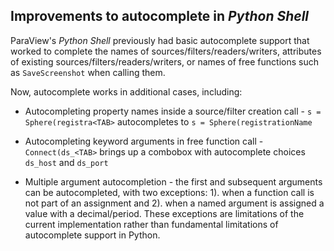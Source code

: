 ## Improvements to autocomplete in _Python Shell_

ParaView's _Python Shell_ previously had basic autocomplete support that worked to complete the names of sources/filters/readers/writers, attributes of existing sources/filters/readers/writers, or names of free functions such as `SaveScreenshot` when calling them.

Now, autocomplete works in additional cases, including:

- Autocompleting property names inside a source/filter creation call - `s = Sphere(registra<TAB>` autocompletes to `s = Sphere(registrationName`

- Autocompleting keyword arguments in free function call - `Connect(ds_<TAB>` brings up a combobox with autocomplete choices `ds_host` and `ds_port`

- Multiple argument autocompletion - the first and subsequent arguments can be autocompleted, with two exceptions: 1). when a function call is not part of an assignment and 2). when a named argument is assigned a value with a decimal/period. These exceptions are limitations of the current implementation rather than fundamental limitations of autocomplete support in Python.
